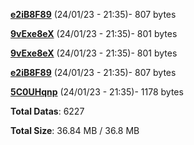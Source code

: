 [**e2iB8F89**](/data/e2iB8F89.txt) (24/01/23 - 21:35)- 807 bytes

[**9vExe8eX**](/data/9vExe8eX.txt) (24/01/23 - 21:35)- 801 bytes

[**9vExe8eX**](/data/9vExe8eX.txt) (24/01/23 - 21:35)- 801 bytes

[**e2iB8F89**](/data/e2iB8F89.txt) (24/01/23 - 21:35)- 807 bytes

[**5C0UHqnp**](/data/5C0UHqnp.txt) (24/01/23 - 21:35)- 1178 bytes

**Total Datas**: 6227

**Total Size**: 36.84 MB / 36.8 MB